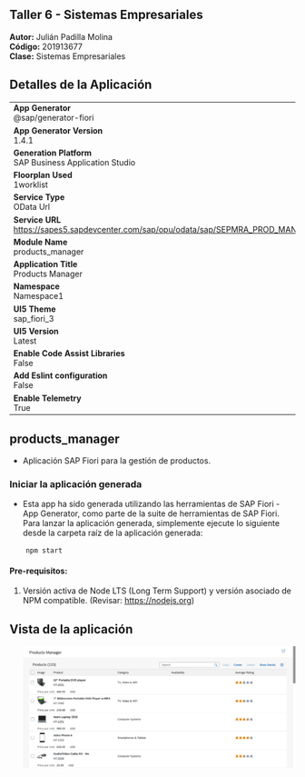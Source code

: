 ## Taller 6 - Sistemas Empresariales

<strong>Autor:</strong> Julián Padilla Molina
<br>
<strong>Código:</strong> 201913677
<br>
<strong>Clase:</strong> Sistemas Empresariales

## Detalles de la Aplicación
|               |
| ------------- |
|**App Generator**<br>@sap/generator-fiori|
|**App Generator Version**<br>1.4.1|
|**Generation Platform**<br>SAP Business Application Studio|
|**Floorplan Used**<br>1worklist|
|**Service Type**<br>OData Url|
|**Service URL**<br>https://sapes5.sapdevcenter.com/sap/opu/odata/sap/SEPMRA_PROD_MAN/
|**Module Name**<br>products_manager|
|**Application Title**<br>Products Manager|
|**Namespace**<br>Namespace1|
|**UI5 Theme**<br>sap_fiori_3|
|**UI5 Version**<br>Latest|
|**Enable Code Assist Libraries**<br>False|
|**Add Eslint configuration**<br>False|
|**Enable Telemetry**<br>True|

## products_manager
<ul>
<li>Aplicación SAP Fiori para la gestión de productos.</li>
</ul>

### Iniciar la aplicación generada

-   Esta app ha sido generada utilizando las herramientas de SAP Fiori - App Generator, como parte de la suite de herramientas de SAP Fiori. Para lanzar la aplicación generada, simplemente ejecute lo siguiente desde la carpeta raíz de la aplicación generada:

```
    npm start
```

#### Pre-requisitos:

1. Versión activa de Node LTS (Long Term Support) y versión asociado de NPM compatible. (Revisar: https://nodejs.org)

## Vista de la aplicación

<ul>
<img src="https://github.com/JulianP911/Entrega3_Web_Cloud/blob/main/Vista%20Aplicacio%CC%81n.png" alt="Vista de la aplicacion de gestión de productos">
</ul>




